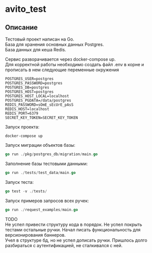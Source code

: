 # avito_test
## Описание
Тестовый проект написан на Go.  
База для хранения основных данных Postgres.  
База данных для кеша Redis. 

Сервис разворачивается через docker-compose up.  
Для корректной работы необходимо создать файл .env в корне и прописать в нем следующие переменные окружения

    POSTGRES_USER=postgres
    POSTGRES_PASSWORD=postgres
    POSTGRES_DB=postgres
    POSTGRES_HOST=postgres
    POSTGRES_HOST_LOCAL=localhost
    POSTGRES_PGDATA=/data/postgres
    REDIS_PASSWORD=sOmE_sEcUrE_pAsS
    REDIS_HOST=localhost
    REDIS_PORT=6379
    SECRET_KEY_TOKEN=SECRET_KEY_TOKEN

Запуск проекта:

    docker-compose up
Запуск миграции объектов базы:
```go
go run ./pkg/postgres_db/migration/main.go
```
Заполнение базы тестовыми данными:
```go
go run ./tests/test_data/main.go
```
Запуск теста:
```go
go test -v ./tests/ 
```
Запуск примеров запросов всех ручек:
```go
go run ./request_examples/main.go
```

TODO  
Не успел привести структуру кода в порядок.
Не успел покрыть тестами остальные ручки.
Начал писать функциональность для версионирования баннеров.  
Учел в структуре бд, но не успел дописать ручки.
Пришлось долго разбираться с аутентификацией, не сталкивался с ней.

